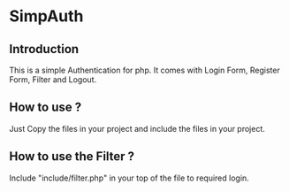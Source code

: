 # SimpAuth

## Introduction
This is a simple Authentication for php. It comes with Login Form, Register Form, Filter and Logout.

## How to use ?
Just Copy the files in your project and include the files in your project.

## How to use the Filter ?
Include "include/filter.php" in your top of the file to required login.
